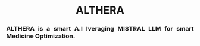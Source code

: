 <h1 align = "center">ALTHERA</h1>
<h3 align = "justify">ALTHERA is a smart A.I lveraging MISTRAL LLM for smart Medicine Optimization. </h3>
